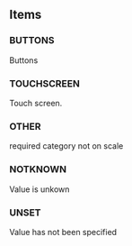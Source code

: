 

<!-- end of short definition -->
## Items

### BUTTONS
Buttons

### TOUCHSCREEN
Touch screen.

### OTHER
required category not on scale

### NOTKNOWN
Value is unkown

### UNSET
Value has not been specified
